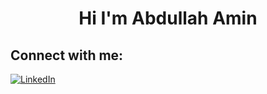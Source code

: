<h1 align="center">Hi I'm Abdullah Amin</h1>

## Connect with me:
[![LinkedIn](https://img.shields.io/badge/LinkedIn-%230077B5.svg?logo=linkedin&logoColor=white)](https://www.linkedin.com/in/abdullahamin231/)

